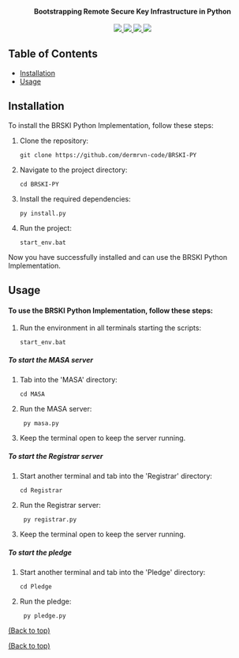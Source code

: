 <!-- @format -->

<p align="center">
  <strong>Bootstrapping Remote Secure Key Infrastructure in Python</strong><br/><br/>
  
  <a href="https://trustpoint.campus-schwarzwald.de/">
    <img src="https://img.shields.io/badge/-Python_3.12.3-3776AB?style=for-the-badge&logo=python&logoColor=white">
  </a>
  
  <a href="https://github.com/dermrvn-code/BRSKI-PY">
    <img src="https://img.shields.io/github/last-commit/dermrvn-code/BRSKI-PY?style=for-the-badge">
  </a>

  <a href="">
    <img src="https://img.shields.io/github/license/dermrvn-code/BRSKI-PY?style=for-the-badge">
  </a>

  <img src="https://img.shields.io/badge/Status-Tech_Demo-red?style=for-the-badge">
</p>



## Table of Contents

- [Installation](#installation)
- [Usage](#usage)

## Installation

To install the BRSKI Python Implementation, follow these steps:

1. Clone the repository:

   ```shell
   git clone https://github.com/dermrvn-code/BRSKI-PY
   ```

2. Navigate to the project directory:

   ```shell
   cd BRSKI-PY
   ```

3. Install the required dependencies:

   ```shell
   py install.py
   ```

4. Run the project:

   ```shell
   start_env.bat
   ```

Now you have successfully installed and can use the BRSKI Python Implementation.

## Usage

#### To use the BRSKI Python Implementation, follow these steps:

1. Run the environment in all terminals starting the scripts:

   ```shell
   start_env.bat
   ```

##### To start the MASA server

1. Tab into the 'MASA' directory:

   ```shell
   cd MASA
   ```

2. Run the MASA server:

   ```shell
    py masa.py
   ```

3. Keep the terminal open to keep the server running.

##### To start the Registrar server

1. Start another terminal and tab into the 'Registrar' directory:

   ```shell
   cd Registrar
   ```

2. Run the Registrar server:

   ```shell
    py registrar.py
   ```

3. Keep the terminal open to keep the server running.

##### To start the pledge

1. Start another terminal and tab into the 'Pledge' directory:

   ```shell
   cd Pledge
   ```

2. Run the pledge:

   ```shell
    py pledge.py
   ```

[(Back to top)](#table-of-contents)

[(Back to top)](#table-of-contents)
